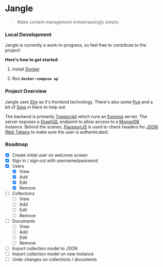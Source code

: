 # Jangle
> Make content management embarrassingly simple.


### Local Development

Jangle is currently a work-in-progress, so feel free to contribute to the project!

__Here's how to get started:__

1. Install [Docker](https://docs.docker.com/engine/installation/)

1. Run __`docker-compose up`__


### Project Overview

Jangle uses [Elm](http://elm-lang.org) as it's frontend technology. There's also some [Pug](https://pugjs.org) and a bit of [Sass](http://sass-lang.com/) in there to help out.

The backend is primarily [Typescript]() which runs an [Express](https://expressjs.com/) server. The server exposes a [GraphQL](http://graphql.org) endpoint to allow access to a [MongoDB](https://www.mongodb.com/) instance. Behind the scenes, [PassportJS](http://passportjs.org/) is used to check headers for [JSON Web Tokens](https://jwt.io/) to make sure the user is authenticated.


### Roadmap

- [x] Create initial user on welcome screen
- [x] Sign in / sign out with username/password
- [x] Users
  - [x] View
  - [x] Add
  - [x] Edit
  - [x] Remove
- [ ] Collections
  - [ ] View
  - [ ] Add
  - [ ] Edit
  - [ ] Remove
- [ ] Documents
  - [ ] View
  - [ ] Add
  - [ ] Edit
  - [ ] Remove
- [ ] Export collection model to JSON
- [ ] Import collection model on new instance
- [ ] Undo changes on collections / documents
